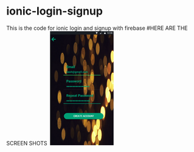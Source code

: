 <h1> ionic-login-signup </h1>
This is the code for ionic login and signup with firebase
#HERE ARE THE SCREEN SHOTS
<img scr="src/assets/imgs/login.png" height="300">
<img src="src/assets/imgs/signup.png" height="300">

